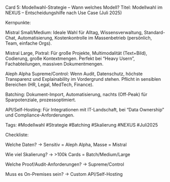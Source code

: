 Card 5: Modellwahl-Strategie – Wann welches Modell?
Titel: Modellwahl im NEXUS – Entscheidungshilfe nach Use Case (Juli 2025)

Kernpunkte:

Mistral Small/Medium:
Ideale Wahl für Alltag, Wissensverwaltung, Standard-Chat, Automatisierung, Kostenkontrolle im Massenbetrieb (persönlich, Team, einfache Orgs).

Mistral Large, Pixtral:
Für große Projekte, Multimodalität (Text+Bild), Codierung, große Kontextmengen.
Perfekt bei “Heavy Usern”, Fachabteilungen, massiven Dokumentmengen.

Aleph Alpha Supreme/Control:
Wenn Audit, Datenschutz, höchste Transparenz und Explainability im Vordergrund stehen.
Pflicht in sensiblen Bereichen (HR, Legal, MedTech, Finance).

Batching:
Dokument-Import, Automatisierung, nachts (Off-Peak) für Sparpotenziale, prozessoptimiert.

API/Self-Hosting:
Für Integrationen mit IT-Landschaft, bei “Data Ownership” und Compliance-Anforderungen.

Tags: #Modellwahl #Strategie #Batching #Skalierung #NEXUS #Juli2025

Checkliste:

Welche Daten? → Sensitiv = Aleph Alpha, Masse = Mistral

Wie viel Skalierung? → >100k Cards = Batch/Medium/Large

Welche Proof/Audit-Anforderungen? → Supreme/Control

Muss es On-Premises sein? → Custom API/Self-Hosting